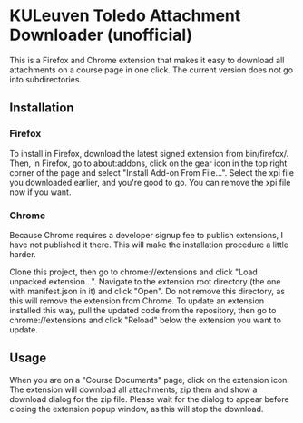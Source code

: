 # KULeuven Toledo Attachment Downloader (unofficial)

This is a Firefox and Chrome extension that makes it easy to download all attachments on a course page in one click.
The current version does not go into subdirectories.

## Installation
### Firefox
To install in Firefox, download the latest signed extension from bin/firefox/. Then, in Firefox, go to about:addons, click on the gear
icon in the top right corner of the page and select "Install Add-on From File...". Select the xpi file you downloaded earlier, and you're good to go.
You can remove the xpi file now if you want.

### Chrome
Because Chrome requires a developer signup fee to publish extensions, I have not published it there. This will make the
installation procedure a little harder.

Clone this project, then go to chrome://extensions and click "Load unpacked extension...". Navigate to the extension root directory
(the one with manifest.json in it) and click "Open". Do not remove this directory, as this will remove the extension from Chrome.
To update an extension installed this way, pull the updated code from the repository, then go to chrome://extensions and click "Reload"
below the extension you want to update.

## Usage
When you are on a "Course Documents" page, click on the extension icon. The extension will download all attachments,
zip them and show a download dialog for the zip file. Please wait for the dialog to appear before closing the
extension popup window, as this will stop the download.
